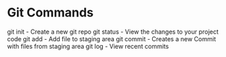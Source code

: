 # Git Commands

git init - Create a new git repo
git status - View the changes to your project code
git add - Add file to staging area
git commit - Creates a new Commit with files from staging area
git log - View recent commits
